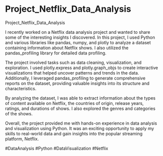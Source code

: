 # Project_Netflix_Data_Analysis
Project_Netflix_Data_Analysis


I recently worked on a Netflix data analysis project and wanted to share some of the interesting insights I discovered. In this project, I used Python and various libraries like pandas, numpy, and plotly to analyze a dataset containing information about Netflix shows. I also utilized the pandas_profiling library for detailed data profiling.

The project involved tasks such as data cleaning, visualization, and exploration. I used plotly.express and plotly.graph_objs to create interactive visualizations that helped uncover patterns and trends in the data. Additionally, I leveraged pandas_profiling to generate comprehensive reports on the dataset, providing valuable insights into its structure and characteristics.

By analyzing the dataset, I was able to extract information about the types of content available on Netflix, the countries of origin, release years, ratings, and durations of shows. I also explored the genres and categories of the shows.

Overall, the project provided me with hands-on experience in data analysis and visualization using Python. It was an exciting opportunity to apply my skills to real-world data and gain insights into the popular streaming platform, Netflix.

#DataAnalysis #Python #DataVisualization #Netflix





